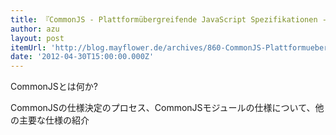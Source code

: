 ```yaml
---
title: 『CommonJS - Plattformübergreifende JavaScript Spezifikationen - Mayflower Blog』
author: azu
layout: post
itemUrl: 'http://blog.mayflower.de/archives/860-CommonJS-Plattformuebergreifende-JavaScript-Spezifikationen.html'
date: '2012-04-30T15:00:00.000Z'
---
```

CommonJSとは何か?

CommonJSの仕様決定のプロセス、CommonJSモジュールの仕様について、他の主要な仕様の紹介
